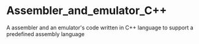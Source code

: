 # Assembler_and_emulator_C++
A assembler and an emulator's code written in C++ language to support a predefined assembly language 
